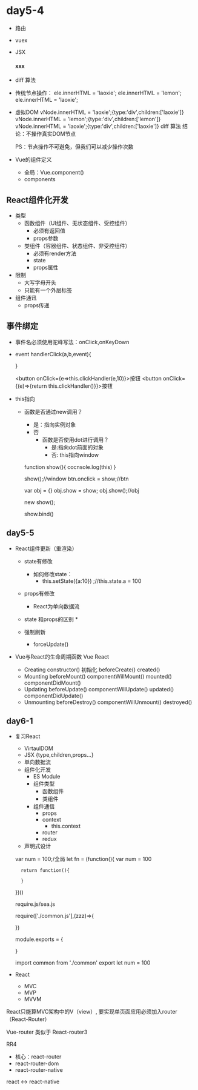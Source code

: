 # day5-4

* 路由
* vuex

* JSX
    <div>
        <h4>xxx</h4>
    </div>

* diff 算法

* 传统节点操作：
    ele.innerHTML = 'laoxie';
    ele.innerHTML = 'lemon';
    ele.innerHTML = 'laoxie';
* 虚拟DOM
    vNode.innerHTML = 'laoxie';{type:'div',children:['laoxie']}
    vNode.innerHTML = 'lemon';{type:'div',children:['lemon']}
    vNode.innerHTML = 'laoxie';{type:'div',children:['laoxie']}
        diff 算法
    结论：不操作真实DOM节点


    PS：节点操作不可避免，但我们可以减少操作次数

* Vue的组件定义
    * 全局：Vue.component()
    * components

## React组件化开发
* 类型
    * 函数组件（UI组件、无状态组件、受控组件）
        * 必须有返回值
        * props参数
    * 类组件（容器组件、状态组件、非受控组件）
        * 必须有render方法
        * state
        * props属性
* 限制
    * 大写字母开头
    * 只能有一个外层标签
* 组件通讯
    * props传递


## 事件绑定
* 事件名必须使用驼峰写法：onClick,onKeyDown
* event
    handlerClick(a,b,event){
        
    }
    <div onClick={this.handlerClick.bind(this,10,20)}>

    <button onClick={e=>this.clickHandler(e,10)}>按钮</button>
    <button onClick={(e)=>{return this.clickHandler()}}>按钮</button>
* this指向
    * 函数是否通过new调用？
        * 是：指向实例对象
        * 否
            * 函数是否使用dot进行调用？
                * 是:指向dot前面的对象
                * 否: this指向window

        function show(){
            cocnsole.log(this)
        }

        show();//window
        btn.onclick = show;//btn

        var obj = {}
        obj.show = show;
        obj.show();//obj

        new show();

        show.bind()

## day5-5
* React组件更新（重渲染）
    * state有修改
        * 如何修改state：
            * this.setState({a:10}) ;//this.state.a = 100
    * props有修改
        * React为单向数据流

    * state 和props的区别
        * 
    * 强制刷新
        * forceUpdate()


* Vue与React的生命周期函数
    Vue                         React
    * Creating                  constructor() 初始化
        beforeCreate()
        created()
    * Mounting
        beforeMount()           componentWillMount()
        mounted()               componentDidMount()
    * Updating
        beforeUpdate()          componentWillUpdate()
        updated()               componentDidUpdate()
    * Unmounting
        beforeDestroy()         componentWillUnmount()
        destroyed()


    <div v-html="htmlcontent"/>
    <div dangerouslySetInnerHTML={{ __html: htmlcontent}}></div>


## day6-1
* 复习React
    * VirtaulDOM 
    * JSX {type,children,props...}
    * 单向数据流
    * 组件化开发
        * ES Module
        * 组件类型
            * 函数组件
            * 类组件
        * 组件通信
            * props
            * context
                * this.context
            * router
            * redux
    * 声明式设计


    var num = 100;/全局
    let fn = (function(){
        var num = 100

        return function(){

        }
    })()


    require.js/sea.js

    require(['./common.js'],(zzz)=>{

    })

    module.exports = {

    }

    import common from './common'
    export let num = 100


* React
    * MVC
    * MVP
    * MVVM

React只能算MVC架构中的V（view）, 要实现单页面应用必须加入router（React-Router）

Vue-router 类似于 React-router3

RR4
* 核心：react-router
* react-router-dom
* react-router-native

react  <-> react-native
